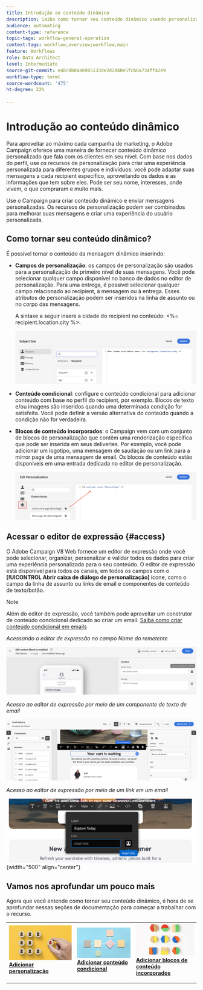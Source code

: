 ```yaml
---
title: Introdução ao conteúdo dinâmico
description: Saiba como tornar seu conteúdo dinâmico usando personalização, conteúdo condicional e blocos de conteúdo incorporados.
audience: automating
content-type: reference
topic-tags: workflow-general-operation
context-tags: workflow,overview;workflow,main
feature: Workflows
role: Data Architect
level: Intermediate
source-git-commit: e40c0b04ab985133de2d2d40e5fcb6a734ff42e9
workflow-type: tm+mt
source-wordcount: '475'
ht-degree: 22%

---
```



# Introdução ao conteúdo dinâmico

Para aproveitar ao máximo cada campanha de marketing, o Adobe Campaign oferece uma maneira de fornecer conteúdo dinâmico personalizado que fala com os clientes em seu nível. Com base nos dados do perfil, use os recursos de personalização para criar uma experiência personalizada para diferentes grupos e indivíduos: você pode adaptar suas mensagens a cada recipient específico, aproveitando os dados e as informações que tem sobre eles. Pode ser seu nome, interesses, onde vivem, o que compraram e muito mais.

Use o Campaign para criar conteúdo dinâmico e enviar mensagens personalizadas. Os recursos de personalização podem ser combinados para melhorar suas mensagens e criar uma experiência do usuário personalizada.

## Como tornar seu conteúdo dinâmico?

É possível tornar o conteúdo da mensagem dinâmico inserindo:

* **Campos de personalização**: os campos de personalização são usados para a personalização de primeiro nível de suas mensagens. Você pode selecionar qualquer campo disponível no banco de dados no editor de personalização. Para uma entrega, é possível selecionar qualquer campo relacionado ao recipient, à mensagem ou à entrega. Esses atributos de personalização podem ser inseridos na linha de assunto ou no corpo das mensagens.

   A sintaxe a seguir insere a cidade do recipient no conteúdo: &lt;%= recipient.location.city %>.

   ![](assets/perso-subject-line.png)

* **Conteúdo condicional**: configure o conteúdo condicional para adicionar conteúdo com base no perfil do recipient, por exemplo. Blocos de texto e/ou imagens são inseridos quando uma determinada condição for satisfeita. Você pode definir a versão alternativa do conteúdo quando a condição não for verdadeira.

* **Blocos de conteúdo incorporados**: o Campaign vem com um conjunto de blocos de personalização que contêm uma renderização específica que pode ser inserida em seus deliveries. Por exemplo, você pode adicionar um logotipo, uma mensagem de saudação ou um link para a mirror page de uma mensagem de email. Os blocos de conteúdo estão disponíveis em uma entrada dedicada no editor de personalização.

   ![](assets/perso-content-blocks.png)

## Acessar o editor de expressão {#access}

O Adobe Campaign V8 Web fornece um editor de expressão onde você pode selecionar, organizar, personalizar e validar todos os dados para criar uma experiência personalizada para o seu conteúdo. O editor de expressão está disponível para todos os canais, em todos os campos com o **[!UICONTROL Abrir caixa de diálogo de personalização]** ícone, como o campo da linha de assunto ou links de email e componentes de conteúdo de texto/botão.

>[!NOTE]
>
>Além do editor de expressão, você também pode aproveitar um construtor de conteúdo condicional dedicado ao criar um email. [Saiba como criar conteúdo condicional em emails](conditions.md)

*Acessando o editor de expressão no campo Nome do remetente*

![](assets/expression-editor-access.png)

*Acesso ao editor de expressão por meio de um componente de texto de email*

![](assets/expression-editor-access-email.png)

*Acesso ao editor de expressão por meio de um link em um email*

![](assets/perso-link-insert-icon.png){width="500" align="center"}


## Vamos nos aprofundar um pouco mais

Agora que você entende como tornar seu conteúdo dinâmico, é hora de se aprofundar nessas seções de documentação para começar a trabalhar com o recurso.

<table style="table-layout:fixed"><tr style="border: 0;">
<td>
<a href="personalize.md">
<img alt="Personalizar conteúdo" src="assets/do-not-localize/dynamic-personalization.jpg">
</a>
<div>
<a href="personalize.md"><strong>Adicionar personalização</strong></a>
</div>
<p>
</td>
<td>
<a href="conditions.md">
<img alt="Lead" src="assets/do-not-localize/dynamic-conditional.jpg">
</a>
<div><a href="conditions.md"><strong>Adicionar conteúdo condicional</strong>
</div>
<p>
</td>
<td>
<a href="content-blocks.md">
<img alt="Pouco frequente" src="assets/do-not-localize/dynamic-content-blocks.jpg">
</a>
<div>
<a href="content-blocks.md"><strong>Adicionar blocos de conteúdo incorporados</strong></a>
</div>
<p></td>
</tr></table>
